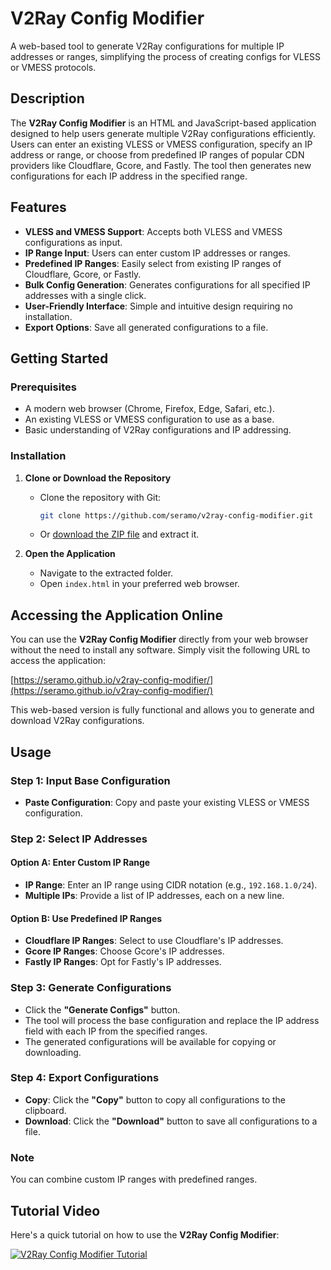# V2Ray Config Modifier

A web-based tool to generate V2Ray configurations for multiple IP addresses or ranges, simplifying the process of creating configs for VLESS or VMESS protocols.

## Description

The **V2Ray Config Modifier** is an HTML and JavaScript-based application designed to help users generate multiple V2Ray configurations efficiently. Users can enter an existing VLESS or VMESS configuration, specify an IP address or range, or choose from predefined IP ranges of popular CDN providers like Cloudflare, Gcore, and Fastly. The tool then generates new configurations for each IP address in the specified range.

## Features

- **VLESS and VMESS Support**: Accepts both VLESS and VMESS configurations as input.
- **IP Range Input**: Users can enter custom IP addresses or ranges.
- **Predefined IP Ranges**: Easily select from existing IP ranges of Cloudflare, Gcore, or Fastly.
- **Bulk Config Generation**: Generates configurations for all specified IP addresses with a single click.
- **User-Friendly Interface**: Simple and intuitive design requiring no installation.
- **Export Options**: Save all generated configurations to a file.

## Getting Started

### Prerequisites

- A modern web browser (Chrome, Firefox, Edge, Safari, etc.).
- An existing VLESS or VMESS configuration to use as a base.
- Basic understanding of V2Ray configurations and IP addressing.

### Installation

1. **Clone or Download the Repository**

   - Clone the repository with Git:

     ```bash
     git clone https://github.com/seramo/v2ray-config-modifier.git
     ```

   - Or [download the ZIP file](https://github.com/seramo/v2ray-config-modifier/archive/refs/heads/main.zip) and extract it.

2. **Open the Application**

   - Navigate to the extracted folder.
   - Open `index.html` in your preferred web browser.

## Accessing the Application Online

You can use the **V2Ray Config Modifier** directly from your web browser without the need to install any software. Simply visit the following URL to access the application:

[https://seramo.github.io/v2ray-config-modifier/](https://seramo.github.io/v2ray-config-modifier/)

This web-based version is fully functional and allows you to generate and download V2Ray configurations.

## Usage

### Step 1: Input Base Configuration

- **Paste Configuration**: Copy and paste your existing VLESS or VMESS configuration.

### Step 2: Select IP Addresses

#### Option A: Enter Custom IP Range

- **IP Range**: Enter an IP range using CIDR notation (e.g., `192.168.1.0/24`).
- **Multiple IPs**: Provide a list of IP addresses, each on a new line.

#### Option B: Use Predefined IP Ranges

- **Cloudflare IP Ranges**: Select to use Cloudflare's IP addresses.
- **Gcore IP Ranges**: Choose Gcore's IP addresses.
- **Fastly IP Ranges**: Opt for Fastly's IP addresses.

### Step 3: Generate Configurations

- Click the **"Generate Configs"** button.
- The tool will process the base configuration and replace the IP address field with each IP from the specified ranges.
- The generated configurations will be available for copying or downloading.

### Step 4: Export Configurations

- **Copy**: Click the **"Copy"** button to copy all configurations to the clipboard.
- **Download**: Click the **"Download"** button to save all configurations to a file.

### Note

You can combine custom IP ranges with predefined ranges.

## Tutorial Video

Here's a quick tutorial on how to use the **V2Ray Config Modifier**:

[![V2Ray Config Modifier Tutorial](https://img.youtube.com/vi/J9g1kbdW8Oc/0.jpg)](https://youtu.be/J9g1kbdW8Oc)